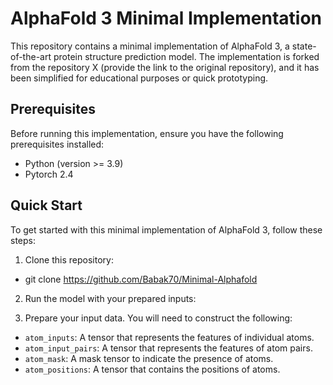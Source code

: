 # AlphaFold 3 Minimal Implementation  
  
This repository contains a minimal implementation of AlphaFold 3, a state-of-the-art protein structure prediction model. The implementation is forked from the repository X (provide the link to the original repository), and it has been simplified for educational purposes or quick prototyping.  
  
## Prerequisites  
  
Before running this implementation, ensure you have the following prerequisites installed:  
  
- Python (version >= 3.9)  
- Pytorch 2.4  
  
## Quick Start  
  
To get started with this minimal implementation of AlphaFold 3, follow these steps:  
  
1. Clone this repository:  
- git clone https://github.com/Babak70/Minimal-Alphafold

2. Run the model with your prepared inputs:  
  
3. Prepare your input data. You will need to construct the following:  
- `atom_inputs`: A tensor that represents the features of individual atoms.  
- `atom_input_pairs`: A tensor that represents the features of atom pairs.  
- `atom_mask`: A mask tensor to indicate the presence of atoms.  
- `atom_positions`: A tensor that contains the positions of atoms.  

